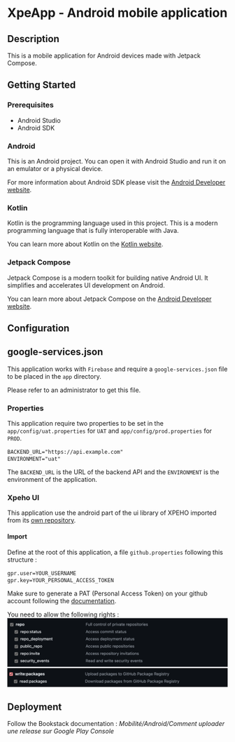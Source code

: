 # XpeApp - Android mobile application

## Description

This is a mobile application for Android devices made with Jetpack Compose.

## Getting Started

### Prerequisites

- Android Studio
- Android SDK

### Android

This is an Android project. You can open it with Android Studio and run it on an emulator or a physical device.

For more information about Android SDK please visit the [Android Developer website](https://developer.android.com/).

### Kotlin

Kotlin is the programming language used in this project. This is a modern programming language that is fully interoperable with Java.

You can learn more about Kotlin on the [Kotlin website](https://kotlinlang.org/).

### Jetpack Compose

Jetpack Compose is a modern toolkit for building native Android UI. It simplifies and accelerates UI development on Android.

You can learn more about Jetpack Compose on the [Android Developer website](https://developer.android.com/jetpack/compose).

## Configuration

## google-services.json

This application works with `Firebase` and require a `google-services.json` file to be placed in the `app` directory.

Please refer to an administrator to get this file.

### Properties

This application require two properties to be set in the `app/config/uat.properties` for `UAT` and `app/config/prod.properties` for `PROD`.

```properties
BACKEND_URL="https://api.example.com"
ENVIRONMENT="uat"
```

The `BACKEND_URL` is the URL of the backend API and the `ENVIRONMENT` is the environment of the application.

### Xpeho UI

This application use the android part of the ui library of XPEHO imported from its [own repository](https://github.com/XPEHO/xpeho_ui_android).

#### Import

Define at the root of this application, a file `github.properties` following this structure :

```
gpr.user=YOUR_USERNAME
gpr.key=YOUR_PERSONAL_ACCESS_TOKEN
```

Make sure to generate a PAT (Personal Access Token) on your github account following the [documentation](https://docs.github.com/en/authentication/keeping-your-account-and-data-secure/managing-your-personal-access-tokens#creating-a-personal-access-token-classic).

You need to allow the following rights :
![repos_right](doc/repos_right.png)
![packages_right](doc/packages_right.png)

## Deployment

Follow the Bookstack documentation : _Mobilité/Android/Comment uploader une release sur Google Play Console_
